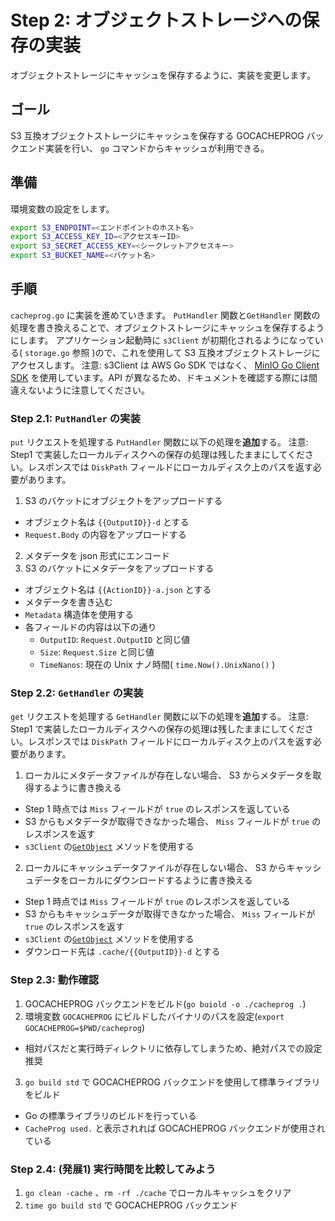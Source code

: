 # Step 2: オブジェクトストレージへの保存の実装

オブジェクトストレージにキャッシュを保存するように、実装を変更します。

## ゴール

S3 互換オブジェクトストレージにキャッシュを保存する GOCACHEPROG バックエンド実装を行い、 `go` コマンドからキャッシュが利用できる。

## 準備

環境変数の設定をします。
```bash
export S3_ENDPOINT=<エンドポイントのホスト名>
export S3_ACCESS_KEY_ID=<アクセスキーID>
export S3_SECRET_ACCESS_KEY=<シークレットアクセスキー>
export S3_BUCKET_NAME=<バケット名>
```

## 手順

`cacheprog.go` に実装を進めていきます。
`PutHandler` 関数と`GetHandler` 関数の処理を書き換えることで、オブジェクトストレージにキャッシュを保存するようにします。
アプリケーション起動時に `s3Client` が初期化されるようになっている( `storage.go` 参照 )ので、これを使用して S3 互換オブジェクトストレージにアクセスします。
注意: s3Client は AWS Go SDK ではなく、 [MinIO Go Client SDK](https://pkg.go.dev/github.com/minio/minio-go/v7) を使用しています。API が異なるため、ドキュメントを確認する際には間違えないように注意してください。

### Step 2.1: `PutHandler` の実装
`put` リクエストを処理する `PutHandler` 関数に以下の処理を**追加**する。
注意: Step1 で実装したローカルディスクへの保存の処理は残したままにしてください。レスポンスでは `DiskPath` フィールドにローカルディスク上のパスを返す必要があります。

1. S3 のバケットにオブジェクトをアップロードする
  - オブジェクト名は `{{OutputID}}-d` とする
  - `Request.Body` の内容をアップロードする
2. メタデータを json 形式にエンコード
3. S3 のバケットにメタデータをアップロードする
  - オブジェクト名は `{{ActionID}}-a.json` とする
  - メタデータを書き込む
  - `Metadata` 構造体を使用する
  - 各フィールドの内容は以下の通り
    - `OutputID`: `Request.OutputID` と同じ値
    - `Size`: `Request.Size` と同じ値
    - `TimeNanos`: 現在の Unix ナノ時間( `time.Now().UnixNano()` )

### Step 2.2: `GetHandler` の実装
`get` リクエストを処理する `GetHandler` 関数に以下の処理を**追加**する。
注意: Step1 で実装したローカルディスクへの保存の処理は残したままにしてください。レスポンスでは `DiskPath` フィールドにローカルディスク上のパスを返す必要があります。

1. ローカルにメタデータファイルが存在しない場合、 S3 からメタデータを取得するように書き換える
  - Step 1 時点では `Miss` フィールドが `true` のレスポンスを返している
  - S3 からもメタデータが取得できなかった場合、 `Miss` フィールドが `true` のレスポンスを返す
  - `s3Client` の[`GetObject`](https://pkg.go.dev/github.com/minio/minio-go/v7#Client.GetObject) メソッドを使用する
2. ローカルにキャッシュデータファイルが存在しない場合、 S3 からキャッシュデータをローカルにダウンロードするように書き換える
  - Step 1 時点では `Miss` フィールドが `true` のレスポンスを返している
  - S3 からもキャッシュデータが取得できなかった場合、 `Miss` フィールドが `true` のレスポンスを返す
  - `s3Client` の[`GetObject`](https://pkg.go.dev/github.com/minio/minio-go/v7#Client.GetObject) メソッドを使用する
  - ダウンロード先は `.cache/{{OutputID}}-d` とする

### Step 2.3: 動作確認

1. GOCACHEPROG バックエンドをビルド(`go buiold -o ./cacheprog .`)
2. 環境変数 `GOCACHEPROG` にビルドしたバイナリのパスを設定(`export GOCACHEPROG=$PWD/cacheprog`)
  - 相対パスだと実行時ディレクトリに依存してしまうため、絶対パスでの設定推奨
3. `go build std` で GOCACHEPROG バックエンドを使用して標準ライブラリをビルド
  - Go の標準ライブラリのビルドを行っている
  - `CacheProg used.` と表示されれば GOCACHEPROG バックエンドが使用されている

### Step 2.4: (発展1) 実行時間を比較してみよう



1. `go clean -cache` 、`rm -rf ./cache` でローカルキャッシュをクリア
2. `time go build std` で GOCACHEPROG バックエンド
